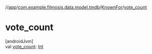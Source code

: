 //[app](../../../index.md)/[com.example.filmosis.data.model.tmdb](../index.md)/[KnownFor](index.md)/[vote_count](vote_count.md)

# vote_count

[androidJvm]\
val [vote_count](vote_count.md): [Int](https://kotlinlang.org/api/latest/jvm/stdlib/kotlin/-int/index.html)
